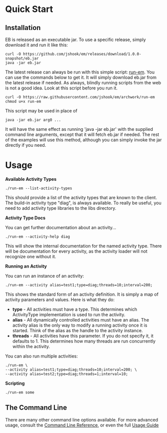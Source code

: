 # Quick Start

## Installation

EB is released as an executable jar. To use a specific release, simply download it and run it like this:
    
    curl -O https://github.com/jshook/em/releases/download/1.0.0-snapshot/eb.jar
    java -jar eb.jar
        
The latest release can always be run with this simple script: [run-em](https://raw.githubusercontent.com/jshook/em/run-em). You can use the commands below to get it. It will simply download eb.jar from the latest release if needed. As always, blindly running scripts from the web is not a good idea. Look at this script before you run it.

    curl -O https://raw.githubusercontent.com/jshook/em/archwork/run-em
    chmod u+x run-em

This script may be used in place of

    java -jar eb.jar arg0 ...
    
It will have the same effect as running 'java -jar eb.jar' with the supplied command line arguments, except that it will fetch eb.jar if needed. The rest of the examples will use this method, although you can simply invoke the jar directly if you need.

# Usage

__Available Activity Types__

    ./run-em --list-activity-types

This should provide a list of the activity types that are known to the client. The build-in activity type "diag", is always available. To really be useful, you need to add activity type libraries to the libs directory.

__Activity Type Docs__

You can get further documentation about an activity...

    ./run-em --activity-help diag

This will show the internal documentation for the named activity type. There will be documentation for every activity, as the activity loader will not recognize one without it.

__Running an Activity__

You can run an instance of an activity:

    ./run-em --activity alias=test1;type=diag;threads=10;interval=200;

This shows the standard form of an activity definition. It is simply a map of activity parameters and values.
Here is what they do:

- __type__ - All activities must have a type. This determines which ActivityType implementation is used to run the activity.
- __alias__ - All dynamically controlled activities must have an alias. The activity alias is the only way to modify a running activity once it is started. Think of the alias as the handle to the activity instance.
- __threads__ - All activities have this parameter. If you do not specify it, it defaults to 1. This determines how many threads are run concurrently within the activity.

You can also run multiple activities:

    ./run-em \
    --activity alias=test1;type=diag;threads=10;interval=200; \
    --activity alias=test2;type=diag;threads=1;interval=10;

__Scripting__

    ./run-em some

## The Command Line

There are many other command line options available. For more advanced usage, 
consult the [Command Line Reference](command_line.md), or even the full
[Usage Guide](usage_guide.md)